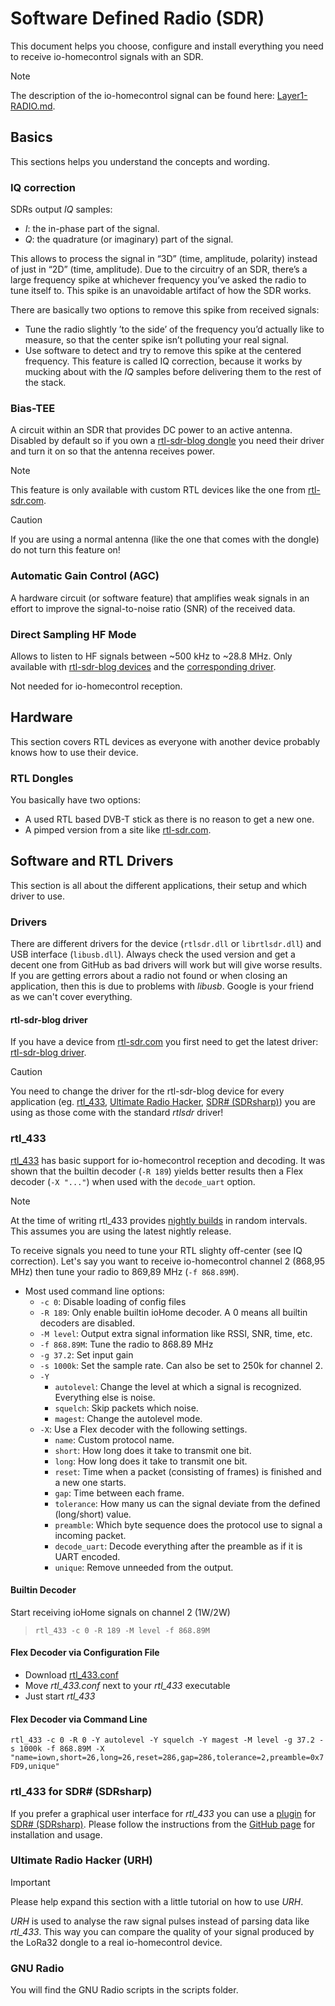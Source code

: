 # Software Defined Radio (SDR)

This document helps you choose, configure and install everything you need to receive io-homecontrol signals with an SDR.

> [!NOTE]
> The description of the io-homecontrol signal can be found here: [Layer1-RADIO.md](Layer1-RADIO.md).

## Basics

This sections helps you understand the concepts and wording.

### IQ correction

SDRs output *IQ* samples:
- *I*: the in-phase part of the signal.
- *Q*: the quadrature (or imaginary) part of the signal.

This allows to process the signal in “3D” (time, amplitude, polarity) instead of just in “2D” (time, amplitude). Due to the circuitry of an SDR, there’s a large frequency spike at whichever frequency you’ve asked the radio to tune itself to. This spike is an unavoidable artifact of how the SDR works. 

There are basically two options to remove this spike from received signals:
- Tune the radio slightly ’to the side’ of the frequency you’d actually like to measure, so that the center spike isn’t polluting your real signal.
- Use software to detect and try to remove this spike at the centered frequency. This feature is called IQ correction, because it works by mucking about with the *IQ* samples before delivering them to the rest of the stack.

### Bias-TEE

A circuit within an SDR that provides DC power to an active antenna. Disabled by default so if you own a [rtl-sdr-blog dongle](https://www.rtl-sdr.com/buy-rtl-sdr-dvb-t-dongles/) you need their driver and turn it on so that the antenna receives power.

> [!NOTE]
> This feature is only available with custom RTL devices like the one from [rtl-sdr.com](https://www.rtl-sdr.com/).

> [!CAUTION]
> If you are using a normal antenna (like the one that comes with the dongle) do not turn this feature on!

### Automatic Gain Control (AGC)

A hardware circuit (or software feature) that amplifies weak signals in an effort to improve the signal-to-noise ratio (SNR) of the received data.

### Direct Sampling HF Mode

Allows to listen to HF signals between ~500 kHz to ~28.8 MHz. Only available with [rtl-sdr-blog devices](https://www.rtl-sdr.com/buy-rtl-sdr-dvb-t-dongles/) and the [corresponding driver](https://github.com/rtlsdrblog/rtl-sdr-blog).

Not needed for io-homecontrol reception.

## Hardware

This section covers RTL devices as everyone with another device probably knows how to use their device.

### RTL Dongles

You basically have two options:
- A used RTL based DVB-T stick as there is no reason to get a new one.
- A pimped version from a site like [rtl-sdr.com](https://www.rtl-sdr.com/buy-rtl-sdr-dvb-t-dongles/).

## Software and RTL Drivers

This section is all about the different applications, their setup and which driver to use.

### Drivers

There are different drivers for the device (`rtlsdr.dll` or `librtlsdr.dll`) and USB interface (`libusb.dll`). Always check the used version and get a decent one from GitHub as bad drivers will work but will give worse results. If you are getting errors about a radio not found or when closing an application, then this is due to problems with *libusb*. Google is your friend as we can't cover everything.

#### rtl-sdr-blog driver

If you have a device from [rtl-sdr.com](https://www.rtl-sdr.com/) you first need to get the latest driver: [rtl-sdr-blog driver](https://github.com/rtlsdrblog/rtl-sdr-blog/releases).

> [!CAUTION]
> You need to change the driver for the rtl-sdr-blog device for every application (eg. [rtl_433](https://github.com/merbanan/rtl_433), [Ultimate Radio Hacker](https://github.com/jopohl/urh), [SDR# (SDRsharp)](https://airspy.com/download/)) you are using as those come with the standard *rtlsdr* driver!

### rtl_433

[rtl_433](https://github.com/merbanan/rtl_433) has basic support for io-homecontrol reception and decoding. It was shown that the builtin decoder (`-R 189`) yields better results then a Flex decoder (`-X "..."`) when used with the `decode_uart` option.

> [!NOTE]
> At the time of writing rtl_433 provides [nightly builds](https://github.com/merbanan/rtl_433/releases) in random intervals. This assumes you are using the latest nightly release.

To receive signals you need to tune your RTL slighty off-center (see IQ correction). Let's say you want to receive io-homecontrol channel 2 (868,95 MHz) then tune your radio to 869,89 MHz (`-f 868.89M`).

- Most used command line options:
  - `-c 0`: Disable loading of config files
  - `-R 189`: Only enable builtin ioHome decoder. A 0 means all builtin decoders are disabled.
  - `-M level`: Output extra signal information like RSSI, SNR, time, etc.
  - `-f 868.89M`: Tune the radio to 868.89 MHz
  - `-g 37.2`: Set input gain
  - `-s 1000k`: Set the sample rate. Can also be set to 250k for channel 2.
  - `-Y`
    - `autolevel`: Change the level at which a signal is recognized. Everything else is noise.
    - `squelch`: Skip packets which noise.
    - `magest`: Change the autolevel mode.
  - `-X`: Use a Flex decoder with the following settings.
    - `name`: Custom protocol name.
    - `short`: How long does it take to transmit one bit.
    - `long`: How long does it take to transmit one bit.
    - `reset`: Time when a packet (consisting of frames) is finished and a new one starts.
    - `gap`: Time between each frame.
    - `tolerance`: How many us can the signal deviate from the defined (long/short) value.
    - `preamble`: Which byte sequence does the protocol use to signal a incoming packet.
    - `decode_uart`: Decode everything after the preamble as if it is UART encoded.
    - `unique`: Remove unneeded from the output.

#### Builtin Decoder

Start receiving ioHome signals on channel 2 (1W/2W)
> `rtl_433 -c 0 -R 189 -M level -f 868.89M`

#### Flex Decoder via Configuration File

- Download [rtl_433.conf](../scripts/rtl_433.conf)
- Move *rtl_433.conf* next to your *rtl_433* executable
- Just start *rtl_433*

#### Flex Decoder via Command Line

`rtl_433 -c 0 -R 0 -Y autolevel -Y squelch -Y magest -M level -g 37.2 -s 1000k -f 868.89M -X "name=iown,short=26,long=26,reset=286,gap=286,tolerance=2,preamble=0x7FD9,unique"`

### rtl_433 for SDR# (SDRsharp)

If you prefer a graphical user interface for *rtl_433* you can use a [plugin](https://marco40github.wixsite.com/website/plugin-sdrsharp-pour-rtl-433?lang=en) for [SDR# (SDRsharp)](https://airspy.com/download/). Please follow the instructions from the [GitHub page](https://github.com/marco402/plugin-Rtl433-for-SdrSharp) for installation and usage.

### Ultimate Radio Hacker (URH)

> [!IMPORTANT]
> Please help expand this section with a little tutorial on how to use *URH*.

*URH* is used to analyse the raw signal pulses instead of parsing data like *rtl_433*. This way you can compare the quality of your signal produced by the LoRa32 dongle to a real io-homecontrol device.

### GNU Radio
<!-- TODO link gnuradio scripts and explanations -->
You will find the GNU Radio scripts in the scripts folder.

